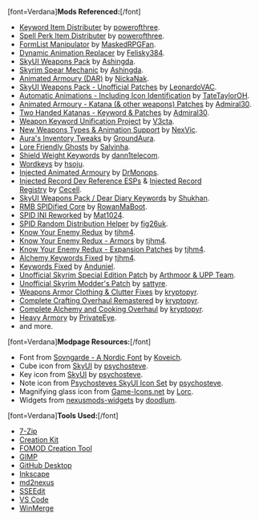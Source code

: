 \[font=Verdana\]**Mods Referenced:**\[/font\]

- [Keyword Item Distributer](https://www.nexusmods.com/skyrimspecialedition/mods/55728) by [powerofthree](https://www.nexusmods.com/skyrimspecialedition/users/2148728).
- [Spell Perk Item Distributer](https://www.nexusmods.com/skyrimspecialedition/mods/36869) by [powerofthree](https://www.nexusmods.com/skyrimspecialedition/users/2148728).
- [FormList Manipulator](https://www.nexusmods.com/skyrimspecialedition/mods/74037) by [MaskedRPGFan](https://www.nexusmods.com/skyrimspecialedition/users/22822094).
- [Dynamic Animation Replacer](https://www.nexusmods.com/skyrimspecialedition/mods/33746) by [Felisky384](https://www.nexusmods.com/skyrimspecialedition/users/19968244).
- [SkyUI Weapons Pack](https://www.nexusmods.com/skyrimspecialedition/mods/37231) by [Ashingda](https://www.nexusmods.com/skyrimspecialedition/users/10236085).
- [Skyrim Spear Mechanic](https://www.nexusmods.com/skyrimspecialedition/mods/25146) by [Ashingda](https://www.nexusmods.com/skyrimspecialedition/users/10236085).
- [Animated Armoury (DAR)](https://www.nexusmods.com/skyrimspecialedition/mods/35978) by [NickaNak](https://www.nexusmods.com/skyrimspecialedition/users/3127912).
- [SkyUI Weapons Pack - Unofficial Patches](https://www.nexusmods.com/skyrimspecialedition/mods/45544) by [LeonardoVAC](https://www.nexusmods.com/skyrimspecialedition/users/25225299).
- [Automatic Animations - Including Icon Identification](https://www.nexusmods.com/skyrimspecialedition/mods/59484) by [TateTaylorOH](https://www.nexusmods.com/skyrimspecialedition/users/61720101).
- [Animated Armoury - Katana (& other weapons) Patches](https://www.nexusmods.com/skyrimspecialedition/mods/61296) by [Admiral30](https://www.nexusmods.com/skyrimspecialedition/users/123185483).
- [Two Handed Katanas - Keyword & Patches](https://www.nexusmods.com/skyrimspecialedition/mods/72109) by [Admiral30](https://www.nexusmods.com/skyrimspecialedition/users/123185483).
- [Weapon Keyword Unification Project](https://www.nexusmods.com/skyrimspecialedition/mods/79564) by [V3cta](https://www.nexusmods.com/skyrimspecialedition/users/6308735).
- [New Weapons Types & Animation Support](https://www.nexusmods.com/skyrimspecialedition/mods/33985) by [NexVic](https://www.nexusmods.com/skyrimspecialedition/users/73177208).
- [Aura's Inventory Tweaks](https://www.nexusmods.com/skyrimspecialedition/mods/68557) by [GroundAura](https://www.nexusmods.com/skyrimspecialedition/users/97658973).
- [Lore Friendly Ghosts](https://www.nexusmods.com/skyrimspecialedition/mods/56219) by [Salvinha](https://www.nexusmods.com/skyrimspecialedition/users/1159024).
- [Shield Weight Keywords](https://www.nexusmods.com/skyrimspecialedition/mods/76100) by [dann1telecom](https://www.nexusmods.com/skyrimspecialedition/users/25568544).
- [Wordkeys](https://www.nexusmods.com/skyrimspecialedition/mods/65023) by [hsoju](https://www.nexusmods.com/skyrimspecialedition/users/138437553).
- [Injected Animated Armoury](https://www.nexusmods.com/skyrimspecialedition/mods/74737) by [DrMonops](https://www.nexusmods.com/skyrimspecialedition/users/17251819).
- [Injected Record Dev Reference ESPs](https://www.nexusmods.com/skyrimspecialedition/mods/47423) & [Injected Record Registry](https://ck.uesp.net/wiki/Injected_Record_Registry) by [Cecell](https://www.nexusmods.com/skyrimspecialedition/users/3053292).
- [SkyUI Weapons Pack / Dear Diary Keywords](https://www.nexusmods.com/skyrimspecialedition/mods/60380) by [Shukhan](https://www.nexusmods.com/skyrimspecialedition/users/10554467).
- [RMB SPIDified Core](https://www.nexusmods.com/skyrimspecialedition/mods/63625) by [RowanMaBoot](https://www.nexusmods.com/skyrimspecialedition/users/87278953).
- [SPID INI Reworked](https://www.nexusmods.com/skyrimspecialedition/mods/51094) by [Mat1024](https://www.nexusmods.com/skyrimspecialedition/users/50062476).
- [SPID Random Distribution Helper](https://www.nexusmods.com/skyrimspecialedition/mods/70572) by [fig26uk](https://www.nexusmods.com/skyrimspecialedition/users/2099756).
- [Know Your Enemy Redux](https://www.nexusmods.com/skyrimspecialedition/mods/55045) by [tjhm4](https://www.nexusmods.com/skyrimspecialedition/users/822500).
- [Know Your Enemy Redux - Armors](https://www.nexusmods.com/skyrimspecialedition/mods/55203) by [tjhm4](https://www.nexusmods.com/skyrimspecialedition/users/822500).
- [Know Your Enemy Redux - Expansion Patches](https://www.nexusmods.com/skyrimspecialedition/mods/56705) by [tjhm4](https://www.nexusmods.com/skyrimspecialedition/users/822500).
- [Alchemy Keywords Fixed](https://www.nexusmods.com/skyrimspecialedition/mods/52460) by [tjhm4](https://www.nexusmods.com/skyrimspecialedition/users/822500).
- [Keywords Fixed](https://www.nexusmods.com/skyrimspecialedition/mods/21597) by [Anduniel](https://www.nexusmods.com/skyrimspecialedition/users/4805966).
- [Unofficial Skyrim Special Edition Patch](https://www.nexusmods.com/skyrimspecialedition/mods/266) by [Arthmoor & UPP Team](https://www.nexusmods.com/skyrimspecialedition/users/684492).
- [Unofficial Skyrim Modder's Patch](https://www.nexusmods.com/skyrimspecialedition/mods/49616) by [sattyre](https://www.nexusmods.com/skyrimspecialedition/users/51071486).
- [Weapons Armor Clothing & Clutter Fixes](https://www.nexusmods.com/skyrimspecialedition/mods/18994) by [kryptopyr](https://www.nexusmods.com/skyrimspecialedition/users/4291352).
- [Complete Crafting Overhaul Remastered](https://www.nexusmods.com/skyrimspecialedition/mods/28608) by [kryptopyr](https://www.nexusmods.com/skyrimspecialedition/users/4291352).
- [Complete Alchemy and Cooking Overhaul](https://www.nexusmods.com/skyrimspecialedition/mods/19924) by [kryptopyr](https://www.nexusmods.com/skyrimspecialedition/users/4291352).
- [Heavy Armory](https://www.nexusmods.com/skyrimspecialedition/mods/6308) by [PrivateEye](https://www.nexusmods.com/skyrimspecialedition/users/887024).
- and more.

\[font=Verdana\]**Modpage Resources:**\[/font\]

- Font from [Sovngarde - A Nordic Font](https://www.nexusmods.com/skyrimspecialedition/mods/386) by [Koveich](https://www.nexusmods.com/skyrimspecialedition/users/34763925).
- Cube icon from [SkyUI](https://www.nexusmods.com/skyrimspecialedition/mods/12604) by [psychosteve](https://www.nexusmods.com/users/37741).
- Key icon from [SkyUI](https://www.nexusmods.com/skyrimspecialedition/mods/12604) by [psychosteve](https://www.nexusmods.com/users/37741).
- Note icon from [Psychosteves SkyUI Icon Set](https://www.nexusmods.com/skyrim/mods/11010) by [psychosteve](https://www.nexusmods.com/users/37741).
- Magnifying glass icon from [Game-Icons.net](https://game-icons.net/1x1/lorc/magnifying-glass.html) by [Lorc](https://lorcblog.blogspot.com/).
- Widgets from [nexusmods-widgets](https://github.com/doodlum/nexusmods-widgets) by [doodlum](https://www.nexusmods.com/skyrimspecialedition/users/28038035).

\[font=Verdana\]**Tools Used:**\[/font\]

- [7-Zip](https://www.7-zip.org/)
- [Creation Kit](https://store.steampowered.com/app/1946180/Skyrim_Special_Edition_Creation_Kit)
- [FOMOD Creation Tool](https://www.nexusmods.com/fallout4/mods/6821)
- [GIMP](https://www.gimp.org)
- [GitHub Desktop](https://desktop.github.com)
- [Inkscape](https://inkscape.org)
- [md2nexus](https://www.nexusmods.com/skyrimspecialedition/mods/100441)
- [SSEEdit](https://www.nexusmods.com/skyrimspecialedition/mods/164)
- [VS Code](https://code.visualstudio.com)
- [WinMerge](https://winmerge.org)
